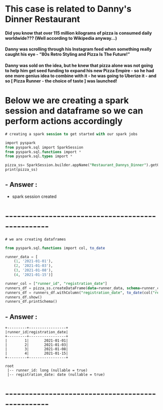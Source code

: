 # This case is related to Danny's Dinner Restaurant
#### Did you know that over 115 million kilograms of pizza is consumed daily worldwide??? (Well according to Wikipedia anyway…)
#### Danny was scrolling through his Instagram feed when something really caught his eye - “80s Retro Styling and Pizza Is The Future!”
#### Danny was sold on the idea, but he knew that pizza alone was not going to help him get seed funding to expand his new Pizza Empire - so he had one more genius idea to combine with it - he was going to Uberize it - and so [ Pizza Runner - the choice of taste ] was launched!

# Below we are creating a spark session and dataframe so we can perform actions accordingly

```` sql
# creating a spark session to get started with our spark jobs

import pyspark
from pyspark.sql import SparkSession
from pyspark.sql.functions import *
from pyspark.sql.types import *

pizza_ss= SparkSession.builder.appName("Restaurant_Dannys_Dinner").getOrCreate()
print(pizza_ss)
````
## - Answer :
- spark session created
# -------------------------------------------------
````sql
# we are creating dataframes

from pyspark.sql.functions import col, to_date

runner_data = [
    (1, '2021-01-01'),
	(2, '2021-01-03'),
	(3, '2021-01-08'),
	(4, '2021-01-15')]

runner_col = ["runner_id", "registration_date"]
runners_df = pizza_ss.createDataFrame(data=runner_data, schema=runner_col)
runners_df = runners_df.withColumn("registration_date", to_date(col("registration_date"), "yyyy-MM-dd"))
runners_df.show()
runners_df.printSchema()
````
## - Answer :
```
+---------+-----------------+
|runner_id|registration_date|
+---------+-----------------+
|        1|       2021-01-01|
|        2|       2021-01-03|
|        3|       2021-01-08|
|        4|       2021-01-15|
+---------+-----------------+

root
 |-- runner_id: long (nullable = true)
 |-- registration_date: date (nullable = true)
```
# -------------------------------------------------
